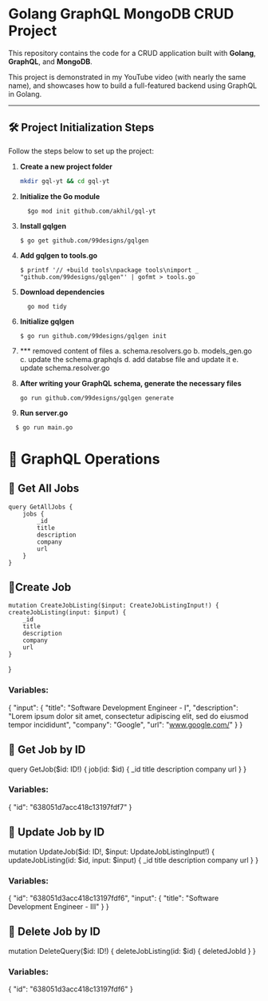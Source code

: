 # Golang GraphQL MongoDB CRUD Project

This repository contains the code for a CRUD application built with **Golang**, **GraphQL**, and **MongoDB**.

This project is demonstrated in my YouTube video (with nearly the same name), and showcases how to build a full-featured backend using GraphQL in Golang.

---

## 🛠 Project Initialization Steps

Follow the steps below to set up the project:

1. **Create a new project folder**  
   ```bash
   mkdir gql-yt && cd gql-yt
   ```

2. **Initialize the Go module**
    ``` 
      $go mod init github.com/akhil/gql-yt
    ```


3. **Install gqlgen**
    ```
    $ go get github.com/99designs/gqlgen

    ```

4. **Add gqlgen to tools.go**
    ```
    $ printf '// +build tools\npackage tools\nimport _ "github.com/99designs/gqlgen"' | gofmt > tools.go

    ```

5. **Download dependencies**
    ```
      go mod tidy
    ```

6. **Initialize gqlgen**

    ```
    $ go run github.com/99designs/gqlgen init
    ```

7. *** removed content of files
    a.  schema.resolvers.go
    b. models_gen.go
    c. update the schema.graphqls
    d. add databse file and update it
    e. update schema.resolver.go



8. **After writing your GraphQL schema, generate the necessary files**

    ```
    go run github.com/99designs/gqlgen generate
    ```

9. **Run server.go**
  ```
    $ go run main.go
  ```
  
# 📌 GraphQL Operations

## 📍 Get All Jobs

    query GetAllJobs {
        jobs {
            _id
            title
            description
            company
            url
        }
    }

## 📍Create Job

    mutation CreateJobListing($input: CreateJobListingInput!) {
    createJobListing(input: $input) {
        _id
        title
        description
        company
        url
    }
}
### Variables:

{
  "input": {
    "title": "Software Development Engineer - I",
    "description": "Lorem ipsum dolor sit amet, consectetur adipiscing elit, sed do eiusmod tempor incididunt",
    "company": "Google",
    "url": "www.google.com/"
  }
}

## 📍 Get Job by ID

query GetJob($id: ID!) {
  job(id: $id) {
    _id
    title
    description
    company
    url
  }
}
###  Variables:

{
  "id": "638051d7acc418c13197fdf7"
}


## 📍 Update Job by ID

mutation UpdateJob($id: ID!, $input: UpdateJobListingInput!) {
  updateJobListing(id: $id, input: $input) {
    _id
    title
    description
    company
    url
  }
}
### Variables:

{
  "id": "638051d3acc418c13197fdf6",
  "input": {
    "title": "Software Development Engineer - III"
  }
}
## 📍 Delete Job by ID

mutation DeleteQuery($id: ID!) {
  deleteJobListing(id: $id) {
    deletedJobId
  }
}
### Variables:

{
  "id": "638051d3acc418c13197fdf6"
}



